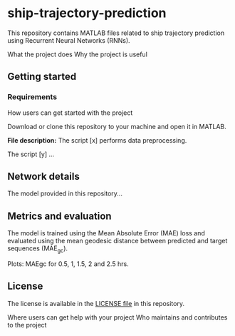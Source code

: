 # ship-trajectory-prediction
This repository contains MATLAB files related to ship trajectory prediction using Recurrent Neural Networks (RNNs).

What the project does
Why the project is useful

## Getting started
### Requirements

How users can get started with the project

Download or clone this repository to your machine and open it in MATLAB.

**File description:**
The script [x] performs data preprocessing.

The script [y] ...

## Network details
The model provided in this repository...

## Metrics and evaluation
The model is trained using the Mean Absolute Error (MAE) loss and evaluated using the mean geodesic distance between predicted and target sequences (MAE<sub>gc</sub>).

Plots: MAEgc for 0.5, 1, 1.5, 2 and 2.5 hrs.

## License
The license is available in the [LICENSE file](LICENSE) in this repository.

Where users can get help with your project
Who maintains and contributes to the project
